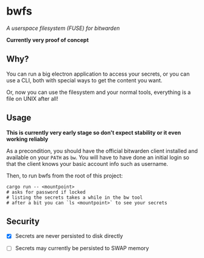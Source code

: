 # bwfs

_A userspace filesystem (FUSE) for bitwarden_

**Currently very proof of concept**

## Why?

You can run a big electron application to access your secrets, or you can use a CLI, both with special ways to get the content you want.

Or, now you can use the filesystem and your normal tools, everything is a file on UNIX after all!

## Usage

**This is currently very early stage so don't expect stability or it even working reliably**

As a precondition, you should have the official bitwarden client installed and available on your `PATH` as `bw`.
You will have to have done an initial login so that the client knows your basic account info such as username.

Then, to run bwfs from the root of this project:

```
cargo run -- <mountpoint>
# asks for password if locked
# listing the secrets takes a while in the bw tool
# after a bit you can `ls <mountpoint>` to see your secrets
```

## Security

- [x] Secrets are never persisted to disk directly
- [ ] Secrets may currently be persisted to SWAP memory

